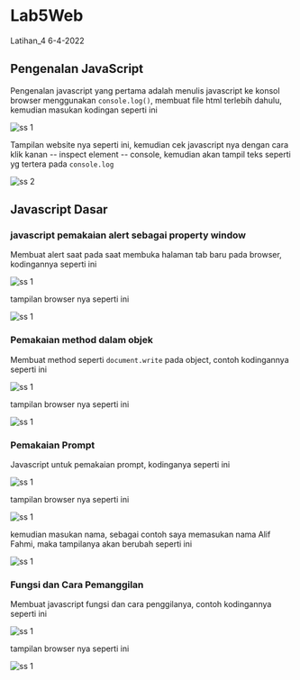 # Lab5Web
Latihan_4 6-4-2022

## Pengenalan JavaScript
Pengenalan javascript yang pertama adalah menulis javascript ke konsol browser menggunakan `console.log()`, membuat file html terlebih dahulu, kemudian masukan kodingan seperti ini

![ss 1](img/ss1-1.PNG)

Tampilan website nya seperti ini, kemudian cek javascript nya dengan cara klik kanan -- inspect element -- console, kemudian akan tampil teks seperti yg tertera pada `console.log`

![ss 2](img/ss1-2.PNG)

## Javascript Dasar

### javascript pemakaian alert sebagai property window
Membuat alert saat pada saat membuka halaman tab baru pada browser, kodingannya seperti ini

![ss 1](img/ss2-1.PNG)

tampilan browser nya seperti ini

![ss 1](img/ss2-2.PNG)

### Pemakaian method dalam objek
Membuat method seperti `document.write` pada object, contoh kodingannya seperti ini

![ss 1](img/ss3-1.PNG)

tampilan browser nya seperti ini

![ss 1](img/ss3-2.PNG)

### Pemakaian Prompt
Javascript untuk pemakaian prompt, kodinganya seperti ini

![ss 1](img/ss4-1.PNG)

tampilan browser nya seperti ini

![ss 1](img/ss4-2.PNG)

kemudian masukan nama, sebagai contoh saya memasukan nama Alif Fahmi, maka tampilanya akan berubah seperti ini

![ss 1](img/ss4-3.PNG)

### Fungsi dan Cara Pemanggilan
Membuat javascript fungsi dan cara penggilanya, contoh kodingannya seperti ini

![ss 1](img/ss5-1.PNG)

tampilan browser nya seperti ini

![ss 1](img/ss5-2.PNG)